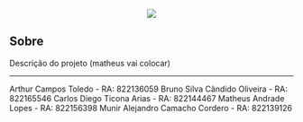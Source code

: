 <p align="center">  
  <img src="https://image-placeholder.com/images/actual-size/200x200.png">
</p>

## Sobre
Descrição do projeto (matheus vai colocar)

<hr>

Arthur Campos Toledo - RA:  822136059
Bruno Silva Cândido Oliveira - RA: 822165546
Carlos Diego Ticona Arias - RA: 822144467
Matheus Andrade Lopes - RA: 822156398
Munir Alejandro Camacho Cordero - RA: 822139126 